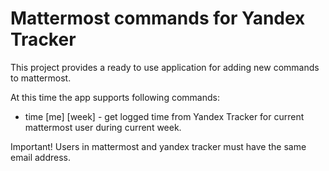 # Mattermost commands for Yandex Tracker
This project provides a ready to use application for adding new commands to mattermost.

At this time the app supports following commands:
* time [me] [week] - get logged time from Yandex Tracker for current mattermost user during current week.

Important! Users in mattermost and yandex tracker must have the same email address.


